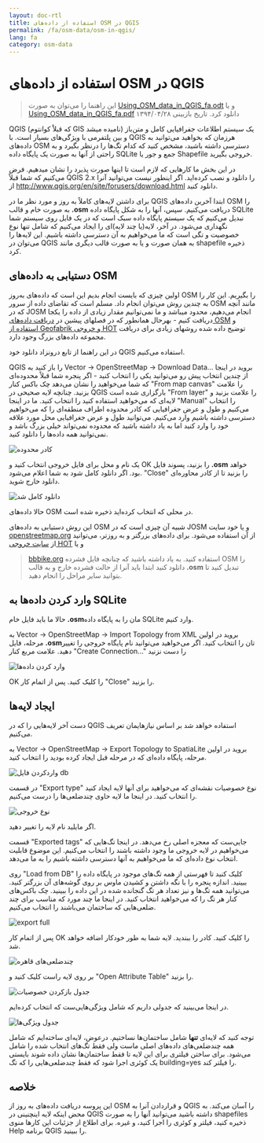 ```yaml
---
layout: doc-rtl
title: استفاده از داده‌های OSM در QGIS
permalink: /fa/osm-data/osm-in-qgis/
lang: fa
category: osm-data
---
```


استفاده از داده‌های OSM در QGIS
=================

> این راهنما را می‌توان به صورت  [Using_OSM_data_in_QGIS_fa.odt](/files/Using_OSM_data_in_QGIS_fa.odt) و یا [Using_OSM_data_in_QGIS_fa.pdf](/files/Using_OSM_data_in_QGIS_fa.pdf) دانلود کرد.
> تاریخ بازبینی ۱۳۹۴/۰۴/۲۸

QGIS (که قبلاْ کوانتوم GIS نامیده میشد) یک سیستم اطلاعات جفرافیایی کامل  و متن‌باز و بین پلتفرمی با ویژگی‌های بسیار است. با QGIS هرزمان که بخواهید می‌توانید به داده‌های OSM دسترسی داشته باشید، مشخص کنید که کدام تگ‌ها را درنظر بگیرد و به راحتی از آنها به صورت یک پایگاه داده SQLite جمع و جور یا Shapefile خروجی بگیرید.

در این بخش ما کارهایی که لازم است تا اینها صورت پذیرد را نشان میدهیم. فرض می‌کنیم که شما قبلاً QGIS 2.x را دانلود و نصب کرده‌اید. اگر اینطور نیست می‌توانید آنرا از <http://www.qgis.org/en/site/forusers/download.html> دانلود کنید.

برای داشتن لایه‌های کاملاً به روز و مورد نظر ما در QGIS ابتدا آخرین داده‌های OSM را به صورت خام و قالب **.osm** دریافت می‌کنیم. سپس، آنها را به شکل پایگاه داده SQLite نبدیل می‌کنیم که یک سیستم پایگاه داده سبک است که در یک فایل روی سیستم شما نگهداری می‌شود. در آخر، لایه‌(یا چند لایه)ای را ایجاد می‌کنیم که شامل تنها نوع خصوصیت و تگی است که ما می‌خواهیم به آن دسترسی داشته باشیم. این لایه‌ها را می‌توان در QGIS به همان صورت و یا به صورت قالب دیگری مانند shapefile ذخیره کرد.

دستیابی به داده‌های OSM
---------------------------

اولین چیزی که بایست انجام بدیم این است که داده‌های به‌روز OSM را بگیریم. این کار را به چندین روش می‌توان انجام داد.
مسلم است که تقاضای داده از سرور OSM مانند آنچه که در JOSM انجام می‌دهیم، محدود میباشد و ما نمی‌توانیم
مقدار زیادی از داده را یکجا دریافت کنیم - بهرحال همانطور که در فصلهای پیشین
در [دریافت داده‌های OSM](/fa/osm-data/getting-data) و [استفاده از Geofabrik و خروجی HOT](/fa/osm-data/geofabrik-and-hot-export) توضیح داده شده روشهای زیادی برای دریافت مجموعه داده‌های بزرگ وجود دارد.

در این راهنما از تابع درونزاد دانلود خود QGIS استفاده می‌کنیم.

QGIS را باز کنید به Vector -> OpenStreetMap -> Download Data... بروید
در اینجا از چندین انتخاب پیش رو می‌توانید یکی را انتخاب کنید - اگر پنجره شما قبلاً محدوده‌ای
	که شما می‌خواهید را نشان می‌دهد چک باکس کنار "From map canvas" را علامت بزنید. چنانچه لایه صحیحی در QGIS بارگزاری شده است
	"From layer" را علامت بزنید و لایه‌ای که می‌خواهید استفاده کنید را انتخاب کنید. ما در اینجا "Manual" را انتخاب می‌کنیم
و طول و عرض جغرافیایی که کادر محدوده اطراف منطقه‌ای
را که می‌خواهیم دسترسی داشته باشیم وارد می‌کنیم. می‌توانید طول و عرض جغرافیایی محل مورد علاقه خود را وارد کنید اما به یاد داشته باشید که محدوده
نمی‌تواند خیلی بزرگ باشد و نمی‌توانید همه داده‌ها را دانلود کنید.

![کادر محدوده][bounding box]

یک نام و محل برای فایل خروجی انتخاب کنید و OK را بزنید، پسوند فایل **.osm** خواهد بود.
اگر دانلود کامل شود به شما اعلام می‌شود. "Close" را بزنید تا از کادر محاوره‌ای دانلود
	خارج شوید.

![دانلود کامل شد][download complete]

حالا داده‌های OSM در محلی که انتخاب کرده‌اید ذخیره شده است.

این روش دستیابی به داده‌های OSM شبیه آن چیزی است که در JOSM و یا خود
سایت [openstreetmap.org](https://www.openstreetmap.org) از آن استفاده می‌شود. برای داده‌های بزرگتر و به روزتر،
می‌توانید از [سایت خروجی HOT](http://export.hotosm.org) و یا
>[bbbike.org](http://extract.bbbike.org/) استفاده کنید. به یاد داشته باشید که چنانچه فایل فشرده OSM را دانلود کنید
>ابتدا باید آنرا از حالت فشرده خارج و به قالب **.osm** تبدیل کنید تا بتوانید سایر مراحل را انجام دهید.

وارد کردن داده‌ها به SQLite
---------------------------

حالا ما باید فایل خام **.osm**مان را به پایگاه داده SQLite وارد کنیم.

به Vector -> OpenStreetMap -> Import Topology from XML بروید
در اولین مرحله، فایل **.osm**تان را انتخاب کنید.
اگر می‌خواهید می‌توانید نام پایگاه خروجی را تغییر دهید.
علامت مربع کنار "Create Connection..." را دست نزنید

![وارد کردن داده‌ها][import dialog]

OK را کلیک کنید.
پس از اتمام کار "Close" را بزنید.

ایجاد لایه‌ها
--------------

دست آخر لایه‌هایی را که در QGIS استفاده خواهد شد بر اساس نیازهایمان تعریف می‌کنیم.

به Vector -> OpenStreetMap -> Export Topology to SpatiaLite بروید
در اولین مرحله، پایگاه داده‌ای که در مرحله قبل ایجاد کرده بودید را انتخاب کنید.

![واردکردن فایل db][input db file]

در قسمت "Export type" نوع خصوصیات نقشه‌ای که می‌خواهید برای آنها لایه ایجاد کنید را انتخاب کنید. در اینجا
ما لایه حاوی چندضلعی‌ها را درست می‌کنیم.

![نوع خروجی][export type]

اگر مایلید نام لایه را تغییر دهید.

قسمت "Exported tags" جایی‌ست که معجزه اصلی رخ می‌دهد. در اینجا تگ‌هایی که می‌خواهیم در لایه
خروجی ما وجود داشته باشند را انتخاب می‌کنیم. این موضوع قابلیت انتخاب نوع داده‌ای که ما می‌خواهیم به آنها
دسترسی داشته باشیم را به ما می‌دهد.

روی "Load from DB" کلیک کنید تا فهرستی از همه تگ‌های موجود در پایگاه داده را ببینید. اندازه پنجره را با نگه داشتن و کشیدن ماوس بر روی گوشه‌های آن بزرگتر کنید. می‌توانید
همه تگ‌ها و نیز تعداد هر تگ گنجانده شده در این داده را ببینید.
چک باکس‌های کنار هر تگ را که می‌خواهید انتخاب کنید. در اینجا ما چند مورد
که مناسب برای چند ضلعی‌هایی که ساختمان می‌باشند را انتخاب می‌کنیم.

![export full][]

پس از اتمام کار OK را کلیک کنید.
کادر را ببندید. لایه شما به طور خودکار اضافه خواهد شد.

![چندضلعی‌های قاهره][cairo polygons]

بر روی لایه راست کلیک کنید و "Open Attribute Table" را بزنید.

![جدول بازکردن خصوصیات][open attribute table]

در اینجا می‌بینید که جدولی داریم که شامل ویژگی‌هایی‌ست که انتخاب کرده‌ایم.

![جدول ویژگی‌ها][attribute table]

توجه کنید که لایه‌ای **تنها** شامل ساختمان‌ها نساختیم. درعوض، لایه‌ای ساخته‌ایم که
شامل همه چندضلعی‌های داده‌های اصلی ماست ولی فقط تگ‌های
انتخاب شده را شامل می‌شود. برای ساختن فیلتری برای این لایه تا فقط ساختمان‌ها نشان داده شوند بایستی یک کوئری اجرا شود که
فقط چندضلعی‌هایی را که تگ building=yes را فیلتر کند.

خلاصه
-------

این پروسه دریافت داده‌های به روز از OSM و قراردادن آنرا به QGIS را آسان می‌کند. به محض اینکه
لایه اینچنینی در QGIS داشته باشید می‌توانید آنها را به صورت shapefiles ذخیره کنید، فیلتر و کوئری را اجرا کنید،
و غیره. برای اطلاع از جزئیات این کارها منوی Help برنامه QGIS را ببینید.


[bounding box]: /images/osm-data/bounding_box.png
[download complete]: /images/osm-data/download_complete.png
[import dialog]: /images/osm-data/import_dialog.png
[input db file]: /images/osm-data/input_db_file.png
[export type]: /images/osm-data/export_type.png
[export full]: /images/osm-data/export_full.png
[cairo polygons]: /images/osm-data/cairo_polygons.png
[open attribute table]: /images/osm-data/open_attribute_table.png
[attribute table]: /images/osm-data/attribute_table.png
